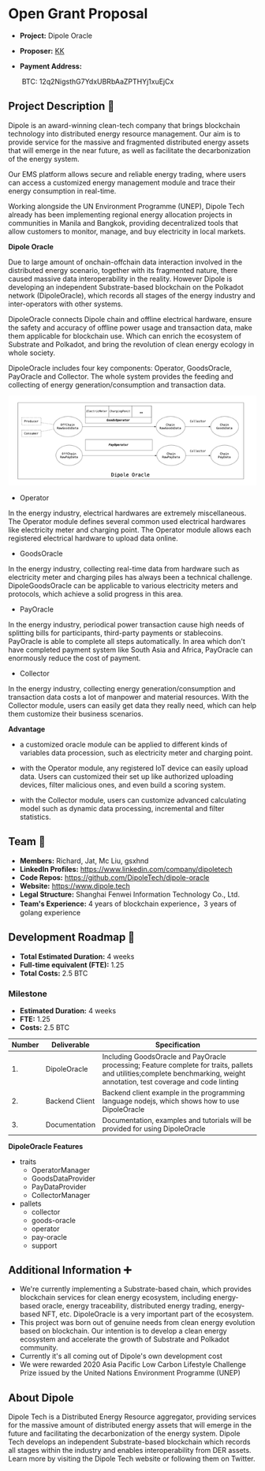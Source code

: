 # Open Grant Proposal

* **Project:** Dipole Oracle

* **Proposer:** [KK](https://www.linkedin.com/in/kaikai-yang)

* **Payment Address:** 

  ​	BTC: 12q2NigsthG7YdxUBRbAaZPTHYj1xuEjCx


## Project Description :page_facing_up:

Dipole is an award-winning clean-tech company that brings blockchain technology into distributed energy resource management. Our aim is to provide service for the massive and fragmented distributed energy assets that will emerge in the near future, as well as facilitate the decarbonization of the energy system. 

Our EMS platform allows secure and reliable energy trading, where users can access a customized energy management module and trace their energy consumption in real-time. 

Working alongside the UN Environment Programme (UNEP), Dipole Tech already has been implementing regional energy allocation projects in communities in Manila and Bangkok, providing decentralized tools that allow customers to monitor, manage, and buy electricity in local markets.

**Dipole Oracle**

Due to large amount of onchain-offchain data interaction involved in the distributed energy scenario, together with its fragmented nature, there caused  massive data interoperability in the reality. However Dipole is developing an independent Substrate-based blockchain on the Polkadot network (DipoleOracle), which records all stages of the energy industry and inter-operators with other systems. 

DipoleOracle connects Dipole chain and offline electrical hardware, ensure the safety and accuracy of  offline power usage and transaction data, make them applicable for blockchain use.  Which can enrich  the ecosystem of Substrate and Polkadot, and bring  the  revolution of clean energy ecology in whole society.

DipoleOracle  includes four key components: Operator, GoodsOracle, PayOracle and Collector. The whole system provides the feeding and collecting of energy generation/consumption and transaction data.

![](https://github.com/DipoleTech/dipole-oracle/blob/master/img/dipoleoracle.png)


- Operator

In the energy industry, electrical hardwares are extremely miscellaneous. The Operator module defines several common used electrical hardwares like electricity meter and charging point. The Operator module allows each registered electrical hardware to upload data online.

- GoodsOracle


In the energy industry, collecting real-time data from hardware such as electricity meter and charging piles has always been a technical challenge. DipoleGoodsOracle can be applicable to various electricity meters and protocols, which achieve a solid progress in this area.

- PayOracle


In the energy industry, periodical power transaction cause high needs of splitting bills for participants, third-party payments or stablecoins. PayOracle is able to complete all steps automatically. In area which don't have completed payment system like South Asia and Africa, PayOracle can enormously reduce the cost of payment. 

- Collector

In the energy industry, collecting energy generation/consumption and transaction data costs a lot of manpower and material resources. With the Collector module, users can easily get data they really need, which can help them customize their business scenarios.


**Advantage**

* a  customized oracle module can be applied to different kinds of variables data procession, such as electricity meter and charging point. 

* with the Operator module, any registered IoT device can easily upload data. Users can customized their set up like authorized uploading devices, filter malicious ones, and even build a scoring system.

* with the Collector module, users can customize advanced calculating model such as dynamic data processing, incremental and filter statistics.


## Team :busts_in_silhouette:

* **Members:** Richard, Jat, Mc Liu, gsxhnd
* **LinkedIn Profiles:** https://www.linkedin.com/company/dipoletech
* **Code Repos:** https://github.com/DipoleTech/dipole-oracle
* **Website:**	https://www.dipole.tech
* **Legal Structure:** Shanghai Fenwei Information Technology Co., Ltd.
* **Team's Experience:** 4 years of blockchain experience，3 years of golang experience


## Development Roadmap :nut_and_bolt:

* **Total Estimated Duration:** 4 weeks
* **Full-time equivalent (FTE):** 1.25
* **Total Costs:** 2.5 BTC 

### Milestone 

* **Estimated Duration:** 4 weeks
* **FTE:** 1.25
* **Costs:** 2.5 BTC 


| Number | Deliverable | Specification |
| ------------- | ------------- | ------------- |
| 1. | DipoleOracle | Including GoodsOracle and PayOracle processing; Feature complete for traits, pallets and utilities;complete benchmarking, weight annotation, test coverage and code linting<br /> |
| 2.  | Backend Client | Backend client  example in the programming language nodejs, which shows how to use DipoleOracle |
| 3.  | Documentation | Documentation, examples and tutorials will be provided for using DipoleOracle |

**DipoleOracle Features**



- traits
  - OperatorManager
  - GoodsDataProvider
  - PayDataProvider
  - CollectorManager
- pallets
  - collector
  - goods-oracle
  - operator
  - pay-oracle
  - support


## Additional Information :heavy_plus_sign:

* We're currently implementing a Substrate-based chain, which provides blockchain services for clean energy ecosystem, including energy-based oracle, energy traceability, distributed energy trading, energy-based NFT,  etc. DipoleOracle is a very important part of the ecosystem. 
* This project was born out of genuine needs from clean energy evolution based on blockchain. Our intention is to develop a clean energy ecosystem and accelerate the growth of Substrate and Polkadot community.
* Currently it's all coming out of Dipole's own development cost
* We were rewarded 2020 Asia Pacific Low Carbon Lifestyle Challenge Prize issued by the United Nations Environment Programme (UNEP)

## About Dipole
Dipole Tech is a Distributed Energy Resource aggregator, providing services for the massive amount of distributed energy assets that will emerge in the future and facilitating the decarbonization of the energy system. Dipole Tech develops an independent Substrate-based blockchain which records all stages within the industry and enables interoperability from DER assets. Learn more by visiting the Dipole Tech website  or following them on Twitter.

